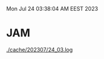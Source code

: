 Mon Jul 24 03:38:04 AM EEST 2023
# JAM
<a href='./cache/202307/24_03.log'>./cache/202307/24_03.log</a>
